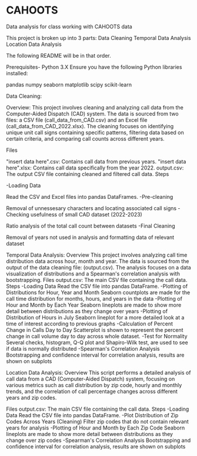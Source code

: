 # CAHOOTS
Data analysis for class working with CAHOOTS data

This project is broken up into 3 parts:
Data Cleaning
Temporal Data Analysis 
Location Data Analysis

The following README will be in that order.

Prerequisites- Python 3.X
Ensure you have the following Python libraries installed:

pandas
numpy
seaborn
matplotlib
scipy
scikit-learn


Data Cleaning:

Overview:
This project involves cleaning and analyzing call data from the Computer-Aided Dispatch (CAD) system. The data is sourced from two files: a CSV file (call_data_from_CAD.csv) and an Excel file (call_data_from_CAD_2022.xlsx). The cleaning focuses on identifying unique unit call signs containing specific patterns, filtering data based on certain criteria, and comparing call counts across different years.

Files

"insert data here".csv: Contains call data from previous years.
"insert data here".xlsx: Contains call data specifically from the year 2022.
output.csv: The output CSV file containing cleaned and filtered call data.
Steps

-Loading Data

  Read the CSV and Excel files into pandas DataFrames.
-Pre-cleaning

  Removal of unnessesary characters and locating associated call signs
-Checking usefulness of small CAD dataset (2022-2023)

  Ratio analysis of the total call count between datasets
-Final Cleaning

  Removal of years not used in analysis and formatting data of relevant dataset

Temporal Data Analysis:
Overview
This project involves analyzing call time distribution data across hour, month and year. The data is sourced from the output of the data cleaning file: (output.csv). The analysis focuses on a data visualization of distributions and a Spearman's correlation analysis with bootstrapping. 
Files
output.csv: The main CSV file containing the call data.
Steps
-Loading Data
  Read the CSV file into pandas DataFrame.
-Plotting of Distributions for Hour, Year and Month
  Seaborn countplots are made for the call time distribution for months, hours, and years in the data
-Plotting of Hour and Month by Each Year
  Seaborn lineplots are made to show more detail between distributions as they change over years
-Plotting of Distribution of Hours in July
  Seaborn lineplot for a more detailed look at a time of interest according to previous graphs
-Calculation of Percent Change in Calls Day to Day
  Scatterplot is shown to represent the percent change in call volume day to day across whole dataset.
-Test for Normality
  Several checks, histogram, Q-Q plot and Shapiro-Wilk test, are used to see if data is normally distributed
-Spearman's Correlation Analysis
  Bootstrapping and confidence interval for correlation analysis, results are shown on subplots

Location Data Analysis:
Overview
This script performs a detailed analysis of call data from a CAD (Computer-Aided Dispatch) system, focusing on various metrics such as call distribution by zip code, hourly and monthly trends, and the correlation of call percentage changes across different years and zip codes.

Files
output.csv: The main CSV file containing the call data.
Steps
-Loading Data
  Read the CSV file into pandas DataFrame.
-Plot Distribution of Zip Codes Across Years (Cleaning)
  Filter zip codes that do not contain relevant years for analysis
-Plotting of Hour and Month by Each Zip Code
  Seaborn lineplots are made to show more detail between distributions as they change over zip codes
-Spearman's Correlation Analysis
  Bootstrapping and confidence interval for correlation analysis, results are shown on subplots
  
  


